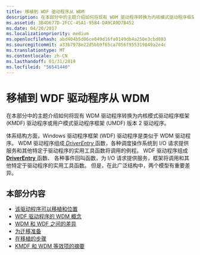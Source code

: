 ```yaml
---
title: 移植到 WDF 驱动程序从 WDM
description: 在本部分中的主题介绍如何将现有 WDM 驱动程序转换为内核模式驱动程序框架 (KMDF) 驱动程序或用户模式驱动程序框架 (UMDF) 版本 2 驱动程序。
ms.assetid: 3B4D677D-2FCC-45A1-95B4-DA9CA9D7B452
ms.date: 04/20/2017
ms.localizationpriority: medium
ms.openlocfilehash: abd404b5d06ce049d16fa0149db4a250e3cbd883
ms.sourcegitcommit: a33b7978e22d5bb9f65ca7056f955319049a2e4c
ms.translationtype: MT
ms.contentlocale: zh-CN
ms.lasthandoff: 01/31/2019
ms.locfileid: "56541440"
---
```

# <a name="porting-a-driver-from-wdm-to-wdf"></a>移植到 WDF 驱动程序从 WDM


在本部分中的主题介绍如何将现有 WDM 驱动程序转换为内核模式驱动程序框架 (KMDF) 驱动程序或用户模式驱动程序框架 (UMDF) 版本 2 驱动程序。

体系结构方面，Windows 驱动程序框架 (WDF) 驱动程序是类似于 WDM 驱动程序。 WDM 驱动程序组成[ *DriverEntry* ](https://msdn.microsoft.com/library/windows/hardware/ff544113)函数，各种调度操作系统到 I/O 请求提供服务和其他特定于驱动程序的实用工具函数将调用的例程。 WDF 驱动程序组成[ **DriverEntry** ](https://msdn.microsoft.com/library/windows/hardware/ff540807)函数、 各种事件回叫函数，为 I/O 请求提供服务，框架将调用和其他特定于驱动程序的实用工具函数。 但是，在此广泛结构中，两个模型有重要差异。

## <a name="in-this-section"></a>本部分内容


-   [该驱动程序可以移植和位置](which-drivers-can-be-ported.md)
-   [WDF 驱动程序的 WDM 概念](wdm-concepts-for-kmdf-drivers.md)
-   [WDM 和 WDF 之间的差异](differences-between-wdm-and-kmdf.md)
-   [为迁移准备](general-guidelines-for-porting.md)
-   [在移植的步骤](how-to-port.md)
-   [KMDF 和 WDM 等效项的摘要](summary-of-kmdf-and-wdm-equivalents.md)

 

 





